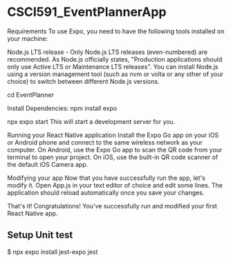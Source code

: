 # CSCI591_EventPlannerApp

Requirements
To use Expo, you need to have the following tools installed on your machine:

Node.js LTS release - Only Node.js LTS releases (even-numbered) are recommended.
As Node.js officially states, "Production applications should only use Active LTS or Maintenance LTS releases". You can install Node.js using a version management tool (such as nvm or volta or any other of your choice) to switch between different Node.js versions.

cd EventPlanner

Install Dependencies:
npm install expo 

npx expo start
This will start a development server for you.

Running your React Native application
Install the Expo Go app on your iOS or Android phone and connect to the same wireless network as your computer. On Android, use the Expo Go app to scan the QR code from your terminal to open your project. On iOS, use the built-in QR code scanner of the default iOS Camera app.

Modifying your app
Now that you have successfully run the app, let's modify it. Open App.js in your text editor of choice and edit some lines. The application should reload automatically once you save your changes.

That's it!
Congratulations! You've successfully run and modified your first React Native app.

## Setup Unit test
$ npx expo install jest-expo jest
